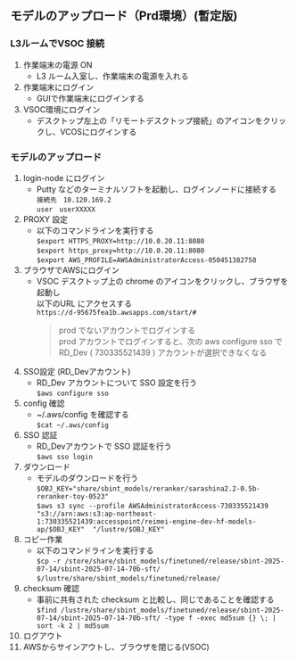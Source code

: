 ## モデルのアップロード（Prd環境）(暫定版) 

### L3ルームでVSOC 接続　
1. 作業端末の電源 ON
   - L3 ルーム入室し、作業端末の電源を入れる
2. 作業端末にログイン
   - GUIで作業端末にログインする
3. VSOC環境にログイン
   - デスクトップ左上の「リモートデスクトップ接続」のアイコンをクリックし、VCOSにログインする
		    
### モデルのアップロード
1. login-node にログイン
   - Putty などのターミナルソフトを起動し、ログインノードに接続する  
   `接続先　10.120.169.2`  
   `user　userXXXXX`
2. PROXY 設定
   - 以下のコマンドラインを実行する  
     `$export HTTPS_PROXY=http://10.0.20.11:8080`  
     `$export https_proxy=http://10.0.20.11:8080`  
     `$export AWS_PROFILE=AWSAdministratorAccess-050451382758`
3. ブラウザでAWSにログイン
   - VSOC デスクトップ上の chrome のアイコンをクリックし、ブラウザを起動し  
以下のURL にアクセスする  
`https://d-95675fea1b.awsapps.com/start/#`
     > prod でないアカウントでログインする  
     > prod アカウントでログインすると、次の aws configure sso で  
     > RD_Dev ( 730335521439 ) アカウントが選択できなくなる
4. SSO設定 (RD_Devアカウント)
    - RD_Dev アカウントについて SSO 設定を行う  
      `$aws configure sso`
5. config 確認
    - ~/.aws/config を確認する  
      `$cat ~/.aws/config`
6. SSO 認証
    - RD_Devアカウントで SSO 認証を行う  
      `$aws sso login`
7. ダウンロード
    - モデルのダウンロードを行う  
      `$OBJ_KEY="share/sbint_models/reranker/sarashina2.2-0.5b-reranker-toy-0523"`  
      `$aws s3 sync --profile AWSAdministratorAccess-730335521439 "s3://arn:aws:s3:ap-northeast-1:730335521439:accesspoint/reimei-engine-dev-hf-models-ap/$OBJ_KEY"  "/lustre/$OBJ_KEY"`
8. コピー作業
    - 以下のコマンドラインを実行する  
      `$cp -r /store/share/sbint_models/finetuned/release/sbint-2025-07-14/sbint-2025-07-14-70b-sft/`  
      `$/lustre/share/sbint_models/finetuned/release/`
9. checksum 確認
    - 事前に共有された checksum と比較し、同じであることを確認する
      `$find /lustre/share/sbint_models/finetuned/release/sbint-2025-07-14/sbint-2025-07-14-70b-sft/ -type f -exec md5sum {} \; | sort -k 2 | md5sum`
10. ログアウト
11. AWSからサインアウトし、ブラウザを閉じる(VSOC)
